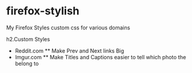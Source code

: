 firefox-stylish
===============

My Firefox Styles custom css for various domains

h2.Custom Styles

* Reddit.com
** Make Prev and Next links Big
* Imgur.com
** Make Titles and Captions easier to tell which photo the belong to

